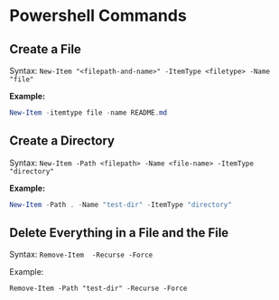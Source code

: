 # Powershell Commands
## Create a File
Syntax: `New-Item "<filepath-and-name>" -ItemType <filetype> -Name "file"`

**Example:**
```powershell
New-Item -itemtype file -name README.md
``` 

## Create a Directory

Syntax: `New-Item -Path <filepath> -Name <file-name> -ItemType "directory"`

**Example:**
```powershell
New-Item -Path . -Name "test-dir" -ItemType "directory"
```


## Delete Everything in a File and the File

Syntax: `Remove-Item `<filepath>` -Recurse -Force`

Example:
```ps
Remove-Item -Path "test-dir" -Recurse -Force
```
